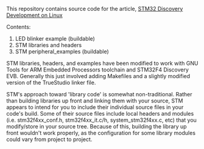 
This repository contains source code for the article, [STM32 Discovery Development on Linux](http://www.wolinlabs.com/blog/linux.stm32.discovery.gcc.html)


Contents:

1. LED blinker example (buildable)
2. STM libraries and headers
3. STM peripheral_examples (buildable)


STM libraries, headers, and examples have been modified to work with GNU Tools for ARM Embedded Processors toolchain and STM32F4 Discovery EVB.   Generally this just involved adding Makefiles and a slightly modified version of the TrueStudio linker file.

STM's approach toward 'library code' is somewhat non-traditional.  Rather than building libraries up front and linking them with your source, STM appears to intend for you to include their individual source files in your code's build.   Some of their source files include local headers and modules (i.e. stm32f4xx_conf.h, stm32f4xx_it.c/h, system_stm32f4xx.c, etc) that you modify/store in your source tree.  Because of this, building the library up front wouldn't work properly, as the configuration for some library modules could vary from project to project.





